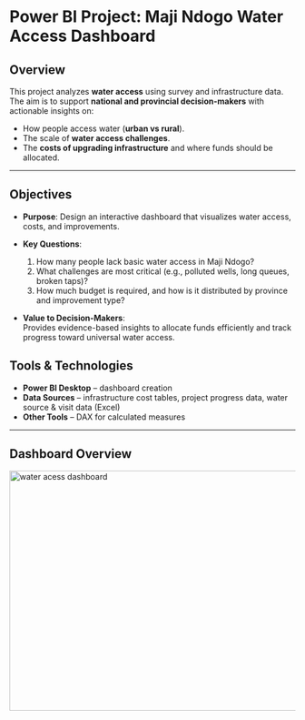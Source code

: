 # Power BI Project: Maji Ndogo Water Access Dashboard  

## Overview  
This project analyzes **water access** using survey and infrastructure data.  
The aim is to support **national and provincial decision-makers** with actionable insights on:  
- How people access water (**urban vs rural**).  
- The scale of **water access challenges**.  
- The **costs of upgrading infrastructure** and where funds should be allocated.  

---

## Objectives  
- **Purpose**: Design an interactive dashboard that visualizes water access, costs, and improvements.  

- **Key Questions**:  
  1. How many people lack basic water access in Maji Ndogo?  
  2. What challenges are most critical (e.g., polluted wells, long queues, broken taps)?  
  3. How much budget is required, and how is it distributed by province and improvement type?  

- **Value to Decision-Makers**:  
  Provides evidence-based insights to allocate funds efficiently and track progress toward universal water access.  


## Tools & Technologies  
- **Power BI Desktop** – dashboard creation  
- **Data Sources** – infrastructure cost tables, project progress data, water source & visit data (Excel)  
- **Other Tools** – DAX for calculated measures  

---
## Dashboard Overview
<img width="746" height="422" alt="water acess dashboard" src="https://github.com/user-attachments/assets/c817cd65-e269-4d84-8704-50c0498d1ee4" />


